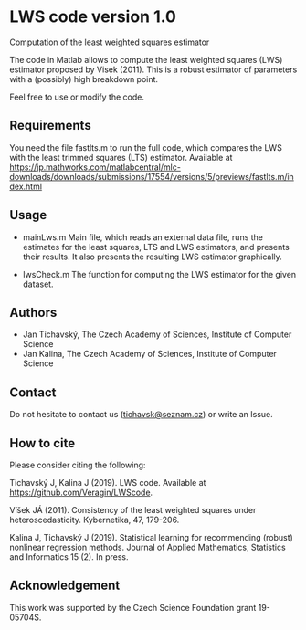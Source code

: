 # LWS code version 1.0

Computation of the least weighted squares estimator

The code in Matlab allows to compute the least weighted squares (LWS) estimator proposed by Visek (2011). This is a robust estimator of parameters with a (possibly) high breakdown point. 

Feel free to use or modify the code.

## Requirements

You need the file fastlts.m to run the full code, which compares the LWS with the 
least trimmed squares (LTS) estimator. 
Available at https://jp.mathworks.com/matlabcentral/mlc-downloads/downloads/submissions/17554/versions/5/previews/fastlts.m/index.html

## Usage

 * mainLws.m
	Main file, which reads an external data file, runs the estimates for the least squares, LTS and LWS estimators,
and presents their results. It also presents the resulting LWS estimator graphically.

 * lwsCheck.m
         The function for computing the LWS estimator for the given dataset.          

## Authors
 * Jan Tichavský, The Czech Academy of Sciences, Institute of Computer Science
 * Jan Kalina, The Czech Academy of Sciences, Institute of Computer Science

## Contact

Do not hesitate to contact us (tichavsk@seznam.cz) or write an Issue.

## How to cite

Please consider citing the following:

Tichavský J, Kalina J (2019). LWS code. Available at https://github.com/Veragin/LWScode.

Víšek JÁ (2011). Consistency of the least weighted squares under heteroscedasticity. Kybernetika, 47, 179-206.

Kalina J, Tichavský J (2019). Statistical learning for recommending (robust) nonlinear regression methods. Journal of Applied Mathematics, Statistics and Informatics 15 (2). In press.

## Acknowledgement

This work was supported by the Czech Science Foundation grant 19-05704S.